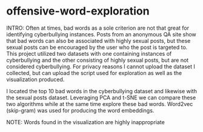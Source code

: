 # offensive-word-exploration

INTRO:
Often at times, bad words as a sole criterion are not that great for identifying cyberbullying instances. Posts from an anonymous QA site show that bad words can also be associated with highly sexual posts, but these sexual posts can be encouraged by the user who the post is targeted to. This project utilized two datasets with one containing instances of cyberbullying and the other consisting of highly sexual posts, but are not considered cyberbullying. For privacy reasons I cannot upload the dataset I collected, but can upload the script used for exploration as well as the visualization produced. 

I located the top 10 bad words in the cyberbullying dataset and likewise with the sexual posts dataset. Leveraging PCA and t-SNE we can compare these two algorithms while at the same time explore these bad words. Word2vec (skip-gram) was used for producing the word embeddings.

NOTE: Words found in the visualization are highly inappropriate
